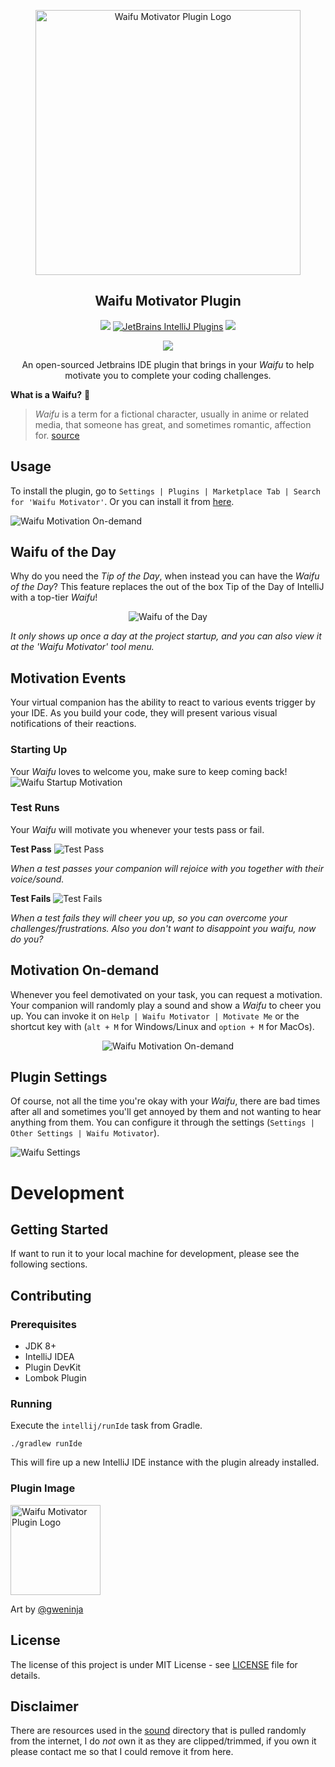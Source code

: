 
<p align="center"><img src="images/wmp_logo.png" height="424px" alt="Waifu Motivator Plugin Logo"></p>
<h2 align="center">Waifu Motivator Plugin</h2>

<!--suppress HtmlDeprecatedAttribute, HtmlRequiredAltAttribute -->
<p align="center">
    <a href="https://github.com/zd-zero/waifu-motivator-plugin/actions"><img src="https://github.com/zd-zero/waifu-motivator-plugin/workflows/Java%20CI/badge.svg"></a>
  <a href="https://plugins.jetbrains.com/plugin/13381-waifu-motivator"><img alt="JetBrains IntelliJ Plugins" src="https://img.shields.io/jetbrains/plugin/v/13381-waifu-motivator"></a>
  <a href="./LICENSE"><img src="https://img.shields.io/github/license/zd-zero/waifu-motivator-plugin"></a>
</p>

<p align="center">
  <img src="https://img.shields.io/badge/BUILT%20WITH-COFFEE-blue?style=for-the-badge">
</p>

<p align="center">An open-sourced Jetbrains IDE plugin that brings in your <i>Waifu</i> to help motivate you to complete your coding challenges.</p>

**What is a Waifu?** 🤷

> *Waifu* is a term for a fictional character, usually in anime or related media, that someone has great, and sometimes romantic, affection for. [source](https://www.dictionary.com/e/fictional-characters/waifu/)

## Usage
To install the plugin, go to `Settings | Plugins | Marketplace Tab | Search for 'Waifu Motivator'`. Or you can install it from [here](https://plugins.jetbrains.com/plugin/13381-waifu-motivator).

![Waifu Motivation On-demand](screenshots/plugin_installation.png)

## Waifu of the Day
Why do you need the _Tip of the Day_, when instead you can have the _Waifu of the Day_?
This feature replaces the out of the box Tip of the Day of IntelliJ with a top-tier *Waifu*!

<p align="center">
  <img src="screenshots/waifu_of_the_day.png" alt="Waifu of the Day">
</p>

*It only shows up once a day at the project startup, and you can also view it at the 'Waifu Motivator' tool menu.*

## Motivation Events

Your virtual companion has the ability to react to various events trigger by your IDE.
As you build your code, they will present various visual notifications of their reactions.

### Starting Up
Your *Waifu* loves to welcome you, make sure to keep coming back!
![Waifu Startup Motivation](screenshots/waifu_welcome_demo.gif)

### Test Runs

Your *Waifu* will motivate you whenever your tests pass or fail.

**Test Pass**
![Test Pass](screenshots/waifu_unit_test_pass.gif)

*When a test passes your companion will rejoice with you together with their voice/sound.*

**Test Fails**
![Test Fails](screenshots/waifu_unit_test_fail.gif)

*When a test fails they will cheer you up, so you can overcome your challenges/frustrations.*
_Also you don't want to disappoint you waifu, now do you?_

## Motivation On-demand
Whenever you feel demotivated on your task, you can request a motivation.
Your companion will randomly play a sound and show a *Waifu* to cheer you up.
You can invoke it on `Help | Waifu Motivator | Motivate Me` or the shortcut key with (`alt + M` for Windows/Linux and `option + M` for MacOs).

<p align="center">
  <img src="screenshots/motivate_me.png" alt="Waifu Motivation On-demand">
</p>

## Plugin Settings
Of course, not all the time you're okay with your *Waifu*, there are bad times after all and sometimes you'll get annoyed by them and not wanting to hear anything from them. You can configure it through the settings (`Settings | Other Settings | Waifu Motivator`).

![Waifu Settings](screenshots/waifu_motivator_settings.png)

# Development

## Getting Started

If want to run it to your local machine for development, please see the following sections.

## Contributing
### Prerequisites
* JDK 8+
* IntelliJ IDEA
* Plugin DevKit
* Lombok Plugin

### Running
Execute the `intellij/runIde` task from Gradle.
```
./gradlew runIde
```
This will fire up a new IntelliJ IDE instance with the plugin already installed.

### Plugin Image
<img src="images/wmp_logo.png" height="144px" alt="Waifu Motivator Plugin Logo">

Art by [@gweninja](https://www.instagram.com/gweninja/)

## License
The license of this project is under MIT License - see [LICENSE](./LICENSE) file for details.

## Disclaimer
There are resources used in the [sound](./src/main/resources/sound) directory that is pulled randomly from the internet, I do *not* own it as they are clipped/trimmed, if you own it please contact me so that I could remove it from here.
